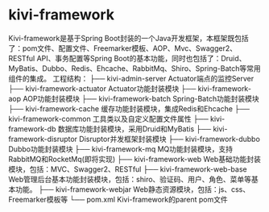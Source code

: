 # kivi-framework
Kivi-framework是基于Spring Boot封装的一个Java开发框架，本框架既包括了：pom文件、配置文件、Freemarker模板、AOP、Mvc、Swagger2、RESTful API、事务配置等Spring Boot的基本功能，同时也包括了：Druid、MyBatis、Dubbo、Redis、Ehcache、RabbitMq、Shiro、Spring-Batch等常用组件的集成。
工程结构：
├── kivi-admin-server               Actuator端点的监控Server
├── kivi-framework-actuator         Actuator功能封装模块
├── kivi-framework-aop              AOP功能封装模块
├── kivi-framework-batch            Spring-Batch功能封装模块
├── kivi-framework-cache            缓存功能封装模块，集成Redis和Ehcache
├── kivi-framework-common           工具类以及自定义配置文件属性
├── kivi-framework-db               数据库功能封装模块，采用Druid和MyBatis
├── kivi-framework-disruptor        Disruptor并发框架封装模块
├── kivi-framework-dubbo            Dubbo功能封装模块
├── kivi-framework-mq               MQ功能封装模块，支持RabbitMQ和RocketMq(即将实现)
├── kivi-framework-web              Web基础功能封装模块，包括：MVC、Swagger2、RESTful
├── kivi-framework-web-base         Web管理后台基本功能封装模块，包括：shiro、验证码、用户、角色、菜单等基本功能。
├── kivi-framework-webjar           Web静态资源模块，包括：js、css、Freemarker模板等
└── pom.xml                         Kivi-framework的parent pom文件
